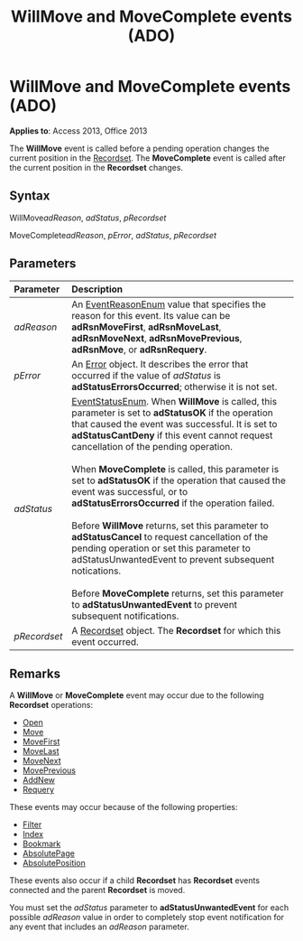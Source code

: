 ﻿---
title: WillMove and MoveComplete events (ADO)
TOCTitle: WillMove and MoveComplete events (ADO)
ms:assetid: fe7eb823-b388-6b3d-1ae9-056018032ef5
ms:mtpsurl: https://msdn.microsoft.com/library/JJ250307(v=office.15)
ms:contentKeyID: 48548937
ms.date: 09/18/2015
mtps_version: v=office.15
---

# WillMove and MoveComplete events (ADO)

**Applies to**: Access 2013, Office 2013

The **WillMove** event is called before a pending operation changes the current position in the [Recordset](recordset-object-ado.md). The **MoveComplete** event is called after the current position in the **Recordset** changes.

## Syntax

WillMove*adReason*, *adStatus*, *pRecordset*

MoveComplete*adReason*, *pError*, *adStatus*, *pRecordset*

## Parameters

|Parameter|Description|
|:--------|:----------|
|*adReason* |An [EventReasonEnum](eventreasonenum.md) value that specifies the reason for this event. Its value can be **adRsnMoveFirst**, **adRsnMoveLast**, **adRsnMoveNext**, **adRsnMovePrevious**, **adRsnMove**, or **adRsnRequery**.|
|*pError* |An [Error](error-object-ado.md) object. It describes the error that occurred if the value of *adStatus* is **adStatusErrorsOccurred**; otherwise it is not set.|
|*adStatus* |[EventStatusEnum](eventstatusenum.md). When **WillMove** is called, this parameter is set to **adStatusOK** if the operation that caused the event was successful. It is set to **adStatusCantDeny** if this event cannot request cancellation of the pending operation. <br/><br/>When **MoveComplete** is called, this parameter is set to **adStatusOK** if the operation that caused the event was successful, or to **adStatusErrorsOccurred** if the operation failed. <br/><br/>Before **WillMove** returns, set this parameter to **adStatusCancel** to request cancellation of the pending operation or set this parameter to adStatusUnwantedEvent to prevent subsequent notications. <br/><br/>Before **MoveComplete** returns, set this parameter to **adStatusUnwantedEvent** to prevent subsequent notifications.|
|*pRecordset* |A [Recordset](recordset-object-ado.md) object. The **Recordset** for which this event occurred.|

## Remarks

A **WillMove** or **MoveComplete** event may occur due to the following **Recordset** operations:

- [Open](open-method-ado-recordset.md)
- [Move](move-method-ado.md)
- [MoveFirst](movefirst-movelast-movenext-and-moveprevious-methods-ado.md)
- [MoveLast](movefirst-movelast-movenext-and-moveprevious-methods-ado.md)
- [MoveNext](movefirst-movelast-movenext-and-moveprevious-methods-ado.md) 
- [MovePrevious](movefirst-movelast-movenext-and-moveprevious-methods-ado.md)
- [AddNew](addnew-method-ado.md)
- [Requery](requery-method-ado.md)

These events may occur because of the following properties:

- [Filter](filter-property-ado.md)
- [Index](index-property-ado.md)
- [Bookmark](bookmark-property-ado.md)
- [AbsolutePage](absolutepage-property-ado.md)
- [AbsolutePosition](absoluteposition-property-ado.md)

These events also occur if a child **Recordset** has **Recordset** events connected and the parent **Recordset** is moved.

You must set the *adStatus* parameter to **adStatusUnwantedEvent** for each possible *adReason* value in order to completely stop event notification for any event that includes an *adReason* parameter.

